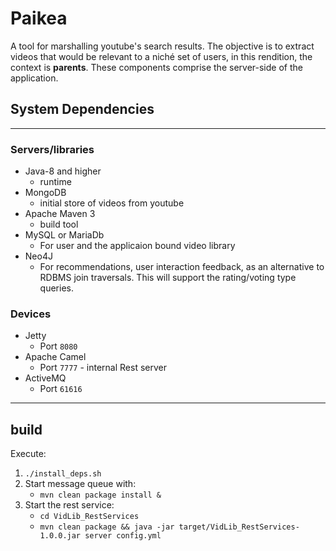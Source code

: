 # Paikea 

A tool for marshalling youtube's search results. The objective is to extract videos that would be relevant to a niché set of users, in this rendition, the context is **parents**. These components comprise the server-side of the application.


## System Dependencies
_____

### Servers/libraries
 + Java-8 and higher
 	- runtime
 + MongoDB
 	- initial store of videos from youtube
 + Apache Maven 3
	- build tool
 + MySQL or MariaDb
 	- For user and the applicaion bound video library
 + Neo4J
 	- For recommendations, user interaction feedback, as an alternative to RDBMS join traversals. This will support the rating/voting type queries.


### Devices

- Jetty
	- Port `8080`
- Apache Camel
	- Port `7777` - internal Rest server
- ActiveMQ
	- Port `61616`
______

## build

Execute:

 1. `./install_deps.sh`
 2. Start message queue with:
 	- `mvn clean package install &`
 3. Start the rest service:
	- `cd VidLib_RestServices`
	- `mvn clean package && java -jar target/VidLib_RestServices-1.0.0.jar server config.yml`